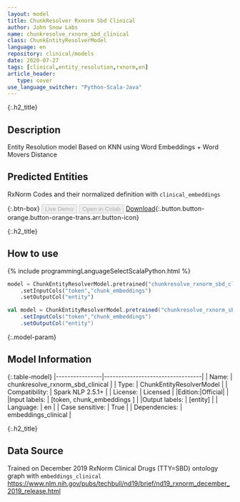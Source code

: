 ```yaml
---
layout: model
title: ChunkResolver Rxnorm Sbd Clinical
author: John Snow Labs
name: chunkresolve_rxnorm_sbd_clinical
class: ChunkEntityResolverModel
language: en
repository: clinical/models
date: 2020-07-27
tags: [clinical,entity_resolution,rxnorm,en]
article_header:
   type: cover
use_language_switcher: "Python-Scala-Java"
---
```


{:.h2_title}
## Description
Entity Resolution model Based on KNN using Word Embeddings + Word Movers Distance

## Predicted Entities 
RxNorm Codes and their normalized definition with `clinical_embeddings`

{:.btn-box}
<button class="button button-orange" disabled>Live Demo</button>
<button class="button button-orange" disabled>Open in Colab</button>
[Download](https://s3.amazonaws.com/auxdata.johnsnowlabs.com/clinical/models/chunkresolve_rxnorm_sbd_clinical_en_2.5.1_2.4_1595813912622.zip){:.button.button-orange.button-orange-trans.arr.button-icon}

{:.h2_title}
## How to use 
<div class="tabs-box" markdown="1">

{% include programmingLanguageSelectScalaPython.html %}

```python
model = ChunkEntityResolverModel.pretrained("chunkresolve_rxnorm_sbd_clinical","en","clinical/models")
	.setInputCols("token","chunk_embeddings")
	.setOutputCol("entity")
```

```scala
val model = ChunkEntityResolverModel.pretrained("chunkresolve_rxnorm_sbd_clinical","en","clinical/models")
	.setInputCols("token","chunk_embeddings")
	.setOutputCol("entity")
```
</div>



{:.model-param}
## Model Information

{:.table-model}
|----------------|----------------------------------|
| Name:           | chunkresolve_rxnorm_sbd_clinical |
| Type:    | ChunkEntityResolverModel         |
| Compatibility:  | Spark NLP 2.5.1+                            |
| License:        | Licensed                         |
|Edition:|Official|                       |
|Input labels:         | [token, chunk_embeddings ]         |
|Output labels:        | [entity]                           |
| Language:       | en                               |
| Case sensitive: | True                             |
| Dependencies:  | embeddings_clinical              |

{:.h2_title}
## Data Source
Trained on December 2019 RxNorm Clinical Drugs (TTY=SBD) ontology graph with `embeddings_clinical`
https://www.nlm.nih.gov/pubs/techbull/nd19/brief/nd19_rxnorm_december_2019_release.html